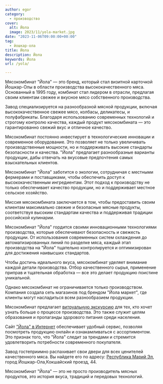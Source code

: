 ```yaml
---
author: egor
category:
  - производство
cover:
  alt: Йола
  image: 2023/11/yola-market.jpg
date: "2023-11-06T09:00:00+00:00"
tag:
  - йошкар-ола
title: Йола
description: Йола
keywords: Йола
url: /yola/

---
```

Мясокомбинат "Йола" — это бренд, который стал визитной карточкой Йошкар-Олы в области производства высококачественного мяса. Основанный в 1995 году, комбинат стал лидером в отрасли, предлагая своим клиентам свежее и вкусное мясо собственного производства.

Завод специализируется на разнообразной мясной продукции, включая высококачественное свежее мясо, колбасы, деликатесы, и полуфабрикаты. Благодаря использованию современных технологий и строгому контролю качества, каждый продукт мясокомбината — это гарантированно свежий вкус и отличное качество.

Мясокомбинат постоянно инвестирует в технологические инновации и современное оборудование. Это позволяет не только увеличивать производственные мощности, но и поддерживать высокие стандарты безопасности и качества. "Йола" предлагает разнообразные варианты продукции, дабы отвечать на вкусовые предпочтения самых взыскательных клиентов.

Мясокомбинат "Йола" заботится о экологии, сотрудничая с местными фермерами и поставщиками, чтобы обеспечить доступ к высококачественным ингредиентам. Этот подход к производству не только обеспечивает качество продукции, но и поддерживает местное сельское хозяйство.

Миссия мясокомбината заключается в том, чтобы предоставить своим клиентам максимально свежие и безопасные мясные продукты, соответствуя высоким стандартам качества и поддерживая традиции российской кулинарии.

Мясокомбинат "Йола" гордится своими инновационными технологиями производства, которые обеспечивают безопасность и свежесть продукции. От использования современных систем охлаждения до автоматизированных линий по разделке мяса, каждый этап производства на "Йола" тщательно контролируется и оптимизирован для достижения наивысших стандартов.

Чтобы достичь идеального вкуса, мясокомбинат уделяет внимание каждой детали производства. Отбор качественного сырья, применение приправ и тщательная обработка — все это делает продукцию поистине уникальной.

Однако мясокомбинат не ограничивается только производством. Компания создала сеть магазинов под брендом "Йола маркет", где клиенты могут насладиться всем разнообразием продукции.

Мясокомбинат предлагает [витруальную экскурсию](https://www.yola-mkt.ru/company/yola/virtualnyy-tur/) для тех, кто хочет узнать больше о процессе производства. Это также служит целям образования и пропаганды здорового питания среди населения.

Сайт ["Йола" в Интернет](https://www.yola-mkt.ru/) обеспечивает удобный сервис, позволяя посмотреть продукцию онлайн и ознакамливаться с ассортиментом. Это признак того, что "Йола" следит за трендами и стремится удовлетворить потребности современного покупателя.

Завод гостеприимно распахивает свои двери для всех ценителей качественного мяса. Вы найдете его по адресу: [Республика Марий Эл](/), город Йошкар-Ола,Кокшайский проезд, 44.

Мясокомбинат "Йола" — это не просто производитель мясных продуктов, это история вкуса, традиций и передовых технологий.
